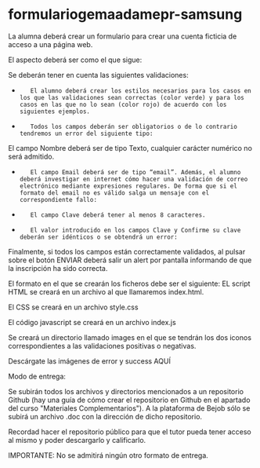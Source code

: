 # formulariogemaadamepr-samsung

La alumna deberá crear un formulario para crear una cuenta ficticia de acceso a una página web.

El aspecto deberá ser como el que sigue:


Se deberán tener en cuenta las siguientes validaciones:

-        El alumno deberá crear los estilos necesarios para los casos en los que las validaciones sean correctas (color verde) y para los casos en las que no lo sean (color rojo) de acuerdo con los siguientes ejemplos.

-        Todos los campos deberán ser obligatorios o de lo contrario tendremos un error del siguiente tipo:
 El campo Nombre deberá ser de tipo Texto, cualquier carácter numérico no será admitido.

-        El campo Email deberá ser de tipo “email”. Además, el alumno deberá investigar en internet cómo hacer una validación de correo electrónico mediante expresiones regulares. De forma que si el formato del email no es válido salga un mensaje con el correspondiente fallo:

-        El campo Clave deberá tener al menos 8 caracteres.
-        El valor introducido en los campos Clave y Confirme su clave deberán ser idénticos o se obtendrá un error:

Finalmente, si todos los campos están correctamente validados, al pulsar sobre el botón ENVIAR deberá salir un alert por pantalla informando de que la inscripción ha sido correcta.

El formato en el que se crearán los ficheros debe ser el siguiente:
EL script HTML se creará en un archivo al que llamaremos index.html.

El CSS se creará en un archivo style.css

El código javascript se creará en un archivo index.js

Se creará un directorio llamado images en el que se tendrán los dos iconos correspondientes a las validaciones positivas o negativas.

Descárgate las imágenes de error y success AQUÍ

Modo de entrega:

Se subirán todos los archivos y directorios mencionados a un repositorio Github (hay una guía de cómo crear el repositorio en Github en el apartado del curso "Materiales Complementarios"). A la plataforma de Bejob sólo se subirá un archivo .doc con la dirección de dicho repositorio.

Recordad hacer el repositorio público para que el tutor pueda tener acceso al mismo y poder descargarlo y calificarlo.

IMPORTANTE: No se admitirá ningún otro formato de entrega.

 
